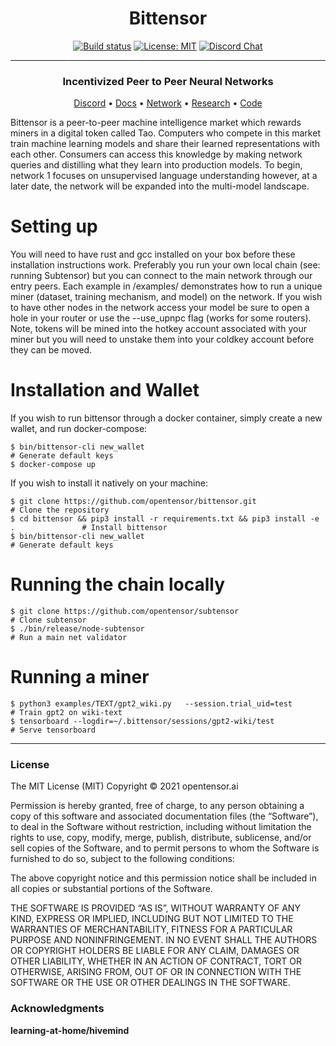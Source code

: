 <div align="center">

# **Bittensor**
[![Build status](https://circleci.com/gh/opentensor/bittensor.svg?style=shield)](https://circleci.com/gh/opentensor/bittensor)
[![License: MIT](https://img.shields.io/badge/License-MIT-yellow.svg)](https://opensource.org/licenses/MIT)
[![Discord Chat](https://img.shields.io/discord/308323056592486420.svg)](https://discord.gg/3rUr6EcvbB)

---

### Incentivized Peer to Peer Neural Networks

[Discord](https://discord.gg/3rUr6EcvbB) • [Docs](https://opentensor.github.io/index.html) • [Network](https://www.bittensor.com/metagraph) • [Research](https://uploads-ssl.webflow.com/5cfe9427d35b15fd0afc4687/5fa940aea6a95b870067cf09_bittensor.pdf) • [Code](https://github.com/opentensor/BitTensor)

</div>

Bittensor is a peer-to-peer machine intelligence market which rewards miners in a digital token called Tao. Computers who compete in this market train machine learning models and share their learned representations with each other. Consumers can access this knowledge by making network queries and distilling what they learn into production models. To begin, network 1 focuses on unsupervised language understanding however, at a later date, the network will be expanded into the multi-model landscape. 

# Setting up

You will need to have rust and gcc installed on your box before these installation instructions work. Preferably you run your own local chain (see: running Subtensor) but you can connect to the main network through our entry peers. Each example in /examples/ demonstrates how to run a unique miner (dataset, training mechanism, and model) on the network. If you wish to have other nodes in the network access your model be sure to open a hole in your router or use the --use_upnpc flag (works for some routers). Note, tokens will be mined into the hotkey account associated with your miner but you will need to unstake them into your coldkey account before they can be moved.

# Installation and Wallet

If you wish to run bittensor through a docker container, simply create a new wallet, and run docker-compose:
```
$ bin/bittensor-cli new_wallet                                                      # Generate default keys
$ docker-compose up
```

If you wish to install it natively on your machine:
```
$ git clone https://github.com/opentensor/bittensor.git                             # Clone the repository
$ cd bittensor && pip3 install -r requirements.txt && pip3 install -e .               # Install bittensor
$ bin/bittensor-cli new_wallet                                                      # Generate default keys
```

# Running the chain locally
```
$ git clone https://github.com/opentensor/subtensor                                 # Clone subtensor
$ ./bin/release/node-subtensor                                                      # Run a main net validator
```

# Running a miner
```
$ python3 examples/TEXT/gpt2_wiki.py   --session.trial_uid=test                      # Train gpt2 on wiki-text
$ tensorboard --logdir=~/.bittensor/sessions/gpt2-wiki/test                         # Serve tensorboard
```

---

### License
The MIT License (MIT)
Copyright © 2021 opentensor.ai

Permission is hereby granted, free of charge, to any person obtaining a copy of this software and associated documentation files (the “Software”), to deal in the Software without restriction, including without limitation the rights to use, copy, modify, merge, publish, distribute, sublicense, and/or sell copies of the Software, and to permit persons to whom the Software is furnished to do so, subject to the following conditions:

The above copyright notice and this permission notice shall be included in all copies or substantial portions of the Software.

THE SOFTWARE IS PROVIDED “AS IS”, WITHOUT WARRANTY OF ANY KIND, EXPRESS OR IMPLIED, INCLUDING BUT NOT LIMITED TO THE WARRANTIES OF MERCHANTABILITY, FITNESS FOR A PARTICULAR PURPOSE AND NONINFRINGEMENT. IN NO EVENT SHALL THE AUTHORS OR COPYRIGHT HOLDERS BE LIABLE FOR ANY CLAIM, DAMAGES OR OTHER LIABILITY, WHETHER IN AN ACTION OF CONTRACT, TORT OR OTHERWISE, ARISING FROM, OUT OF OR IN CONNECTION WITH THE SOFTWARE OR THE USE OR OTHER DEALINGS IN THE SOFTWARE.


### Acknowledgments
**learning-at-home/hivemind**
